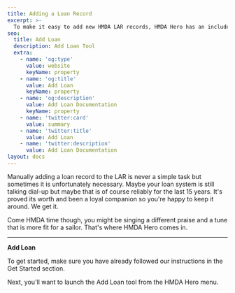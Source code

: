 ```yaml
---
title: Adding a Loan Record
excerpt: >-
  To make it easy to add new HMDA LAR records, HMDA Hero has an included Add Loan feature. This takes the guess work out of mapping numbers and provides an easy interface to exponentially speed manual entry. 
seo:
  title: Add Loan
  description: Add Loan Tool
  extra:
    - name: 'og:type'
      value: website
      keyName: property
    - name: 'og:title'
      value: Add Loan
      keyName: property
    - name: 'og:description'
      value: Add Loan Documentation
      keyName: property
    - name: 'twitter:card'
      value: summary
    - name: 'twitter:title'
      value: Add Loan
    - name: 'twitter:description'
      value: Add Loan Documentation
layout: docs
---
```


Manually adding a loan record to the LAR is never a simple task but sometimes it is unfortunately necessary. Maybe your loan system is still talking dial-up but maybe that is of course reliably for the last 15 years. It's proved its worth and been a loyal companion so you're happy to keep it around. We get it. 

Come HMDA time though, you might be singing a different praise and a tune that is more fit for a sailor. That's where HMDA Hero comes in. 

***

**Add Loan**

To get started, make sure you have already followed our instructions in the Get Started section. 

Next, you'll want to launch the Add Loan tool from the HMDA Hero menu. 
